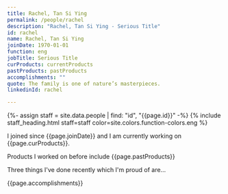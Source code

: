 ```yaml
---
title: Rachel, Tan Si Ying
permalink: /people/rachel
description: "Rachel, Tan Si Ying - Serious Title"
id: rachel
name: Rachel, Tan Si Ying
joinDate: 1970-01-01
function: eng
jobTitle: Serious Title
curProducts: currentProducts
pastProducts: pastProducts
accomplishments: ""
quote: The family is one of nature’s masterpieces.
linkedinId: rachel

---
```


{%- assign staff = site.data.people | find: "id", "{{page.id}}" -%}
{% include staff_heading.html staff=staff color=site.colors.function-colors.eng %}

<p>I joined since {{page.joinDate}} and I am currently working on {{page.curProducts}}.</p>

<p>Products I worked on before include {{page.pastProducts}}</p>

<p>Three things I've done recently which I'm proud of are...</p>
{{page.accomplishments}}
